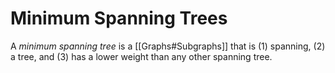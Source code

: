 # Minimum Spanning Trees
A *minimum spanning tree* is a [[Graphs#Subgraphs]] that is (1) spanning, (2) a tree, and (3) has a lower weight than any other spanning tree.